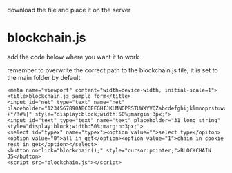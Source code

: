 download the file and place it on the server
# blockchain.js 

add the code below where you want it to work

remember to overwrite the correct path to the blockchain.js file, it is set to the main folder by default

 	<meta name="viewport" content="width=device-width, initial-scale=1">
	<title>blockchain.js sample form</title>
	<input id="net" type="text" name="net" placeholder="1234567890ABCDEFGHIJKLMNOPRSTUWXYVQZabcdefghijklmnoprstuwxyvqz@.=_-+*/!#%|" style="display:block;width:50%;margin:3px;">
	<input id="text" type="text" name="text" placeholder="31 long string" style="display:block;width:50%;margin:3px;">
	<select id="typex" name="typex"><option value="">select type</opiton><option value="0">all in get</option><option value="1">chain in cookie rest in get</option></select>
	<button onclick="blockchain();" style="cursor:pointer;">BLOCKCHAIN JS</button>
	<script src="blockchain.js"></script>
 
